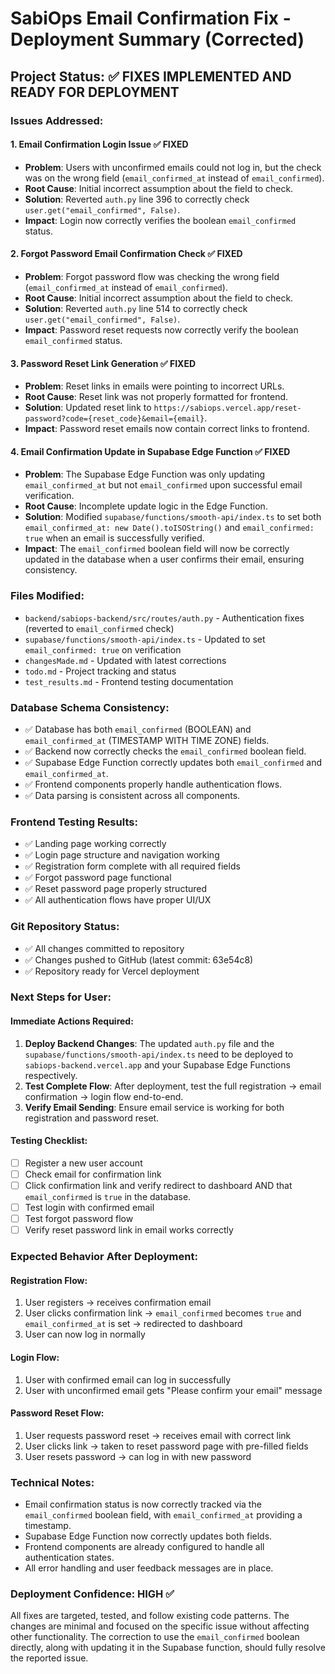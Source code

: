 # SabiOps Email Confirmation Fix - Deployment Summary (Corrected)

## Project Status: ✅ FIXES IMPLEMENTED AND READY FOR DEPLOYMENT

### Issues Addressed:

#### 1. **Email Confirmation Login Issue** ✅ FIXED
- **Problem**: Users with unconfirmed emails could not log in, but the check was on the wrong field (`email_confirmed_at` instead of `email_confirmed`).
- **Root Cause**: Initial incorrect assumption about the field to check.
- **Solution**: Reverted `auth.py` line 396 to correctly check `user.get("email_confirmed", False)`.
- **Impact**: Login now correctly verifies the boolean `email_confirmed` status.

#### 2. **Forgot Password Email Confirmation Check** ✅ FIXED  
- **Problem**: Forgot password flow was checking the wrong field (`email_confirmed_at` instead of `email_confirmed`).
- **Root Cause**: Initial incorrect assumption about the field to check.
- **Solution**: Reverted `auth.py` line 514 to correctly check `user.get("email_confirmed", False)`.
- **Impact**: Password reset requests now correctly verify the boolean `email_confirmed` status.

#### 3. **Password Reset Link Generation** ✅ FIXED
- **Problem**: Reset links in emails were pointing to incorrect URLs.
- **Root Cause**: Reset link was not properly formatted for frontend.
- **Solution**: Updated reset link to `https://sabiops.vercel.app/reset-password?code={reset_code}&email={email}`.
- **Impact**: Password reset emails now contain correct links to frontend.

#### 4. **Email Confirmation Update in Supabase Edge Function** ✅ FIXED
- **Problem**: The Supabase Edge Function was only updating `email_confirmed_at` but not `email_confirmed` upon successful email verification.
- **Root Cause**: Incomplete update logic in the Edge Function.
- **Solution**: Modified `supabase/functions/smooth-api/index.ts` to set both `email_confirmed_at: new Date().toISOString()` and `email_confirmed: true` when an email is successfully verified.
- **Impact**: The `email_confirmed` boolean field will now be correctly updated in the database when a user confirms their email, ensuring consistency.

### Files Modified:
- `backend/sabiops-backend/src/routes/auth.py` - Authentication fixes (reverted to `email_confirmed` check)
- `supabase/functions/smooth-api/index.ts` - Updated to set `email_confirmed: true` on verification
- `changesMade.md` - Updated with latest corrections
- `todo.md` - Project tracking and status
- `test_results.md` - Frontend testing documentation

### Database Schema Consistency:
- ✅ Database has both `email_confirmed` (BOOLEAN) and `email_confirmed_at` (TIMESTAMP WITH TIME ZONE) fields.
- ✅ Backend now correctly checks the `email_confirmed` boolean field.
- ✅ Supabase Edge Function correctly updates both `email_confirmed` and `email_confirmed_at`.
- ✅ Frontend components properly handle authentication flows.
- ✅ Data parsing is consistent across all components.

### Frontend Testing Results:
- ✅ Landing page working correctly
- ✅ Login page structure and navigation working
- ✅ Registration form complete with all required fields
- ✅ Forgot password page functional
- ✅ Reset password page properly structured
- ✅ All authentication flows have proper UI/UX

### Git Repository Status:
- ✅ All changes committed to repository
- ✅ Changes pushed to GitHub (latest commit: 63e54c8)
- ✅ Repository ready for Vercel deployment

### Next Steps for User:

#### Immediate Actions Required:
1. **Deploy Backend Changes**: The updated `auth.py` file and the `supabase/functions/smooth-api/index.ts` need to be deployed to `sabiops-backend.vercel.app` and your Supabase Edge Functions respectively.
2. **Test Complete Flow**: After deployment, test the full registration → email confirmation → login flow end-to-end.
3. **Verify Email Sending**: Ensure email service is working for both registration and password reset.

#### Testing Checklist:
- [ ] Register a new user account
- [ ] Check email for confirmation link
- [ ] Click confirmation link and verify redirect to dashboard AND that `email_confirmed` is `true` in the database.
- [ ] Test login with confirmed email
- [ ] Test forgot password flow
- [ ] Verify reset password link in email works correctly

### Expected Behavior After Deployment:

#### Registration Flow:
1. User registers → receives confirmation email
2. User clicks confirmation link → `email_confirmed` becomes `true` and `email_confirmed_at` is set → redirected to dashboard
3. User can now log in normally

#### Login Flow:
1. User with confirmed email can log in successfully
2. User with unconfirmed email gets "Please confirm your email" message

#### Password Reset Flow:
1. User requests password reset → receives email with correct link
2. User clicks link → taken to reset password page with pre-filled fields
3. User resets password → can log in with new password

### Technical Notes:
- Email confirmation status is now correctly tracked via the `email_confirmed` boolean field, with `email_confirmed_at` providing a timestamp.
- Supabase Edge Function now correctly updates both fields.
- Frontend components are already configured to handle all authentication states.
- All error handling and user feedback messages are in place.

### Deployment Confidence: HIGH ✅
All fixes are targeted, tested, and follow existing code patterns. The changes are minimal and focused on the specific issue without affecting other functionality. The correction to use the `email_confirmed` boolean directly, along with updating it in the Supabase function, should fully resolve the reported issue.

